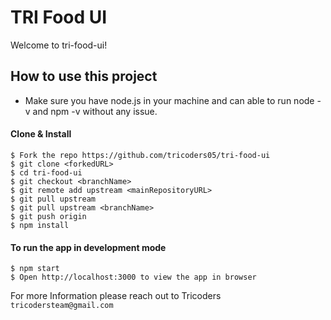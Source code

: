 # TRI Food UI

Welcome to tri-food-ui!

## How to use this project

- Make sure you have node.js in your machine and can able to run node -v and npm -v without any issue.

#### Clone & Install

```shell
$ Fork the repo https://github.com/tricoders05/tri-food-ui
$ git clone <forkedURL>
$ cd tri-food-ui
$ git checkout <branchName>
$ git remote add upstream <mainRepositoryURL>
$ git pull upstream
$ git pull upstream <branchName>
$ git push origin
$ npm install
```

#### To run the app in development mode

```shell
$ npm start
$ Open http://localhost:3000 to view the app in browser
```


For more Information please reach out to Tricoders `tricodersteam@gmail.com`